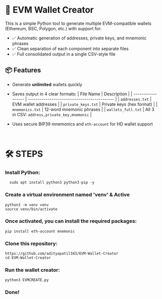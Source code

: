 # 🔐 EVM Wallet Creator

This is a simple Python tool to generate multiple EVM-compatible wallets (Ethereum, BSC, Polygon, etc.) with support for:

- ✅ Automatic generation of addresses, private keys, and mnemonic phrases
- ✅ Clean separation of each component into separate files
- ✅ Full consolidated output in a single CSV-style file

## 📦 Features

- Generate **unlimited** wallets quickly
- Saves output in 4 clear formats:
| File Name          | Description                                  |
| ------------------ | -------------------------------------------- |
| `addresses.txt`    | EVM wallet addresses                         |
| `private_keys.txt` | Private keys (hex format)                    |
| `mnemonics.txt`    | 12-word mnemonic phrases                     |
| `wallets_full.txt` | All 3 in CSV: `address,private_key,mnemonic` |

- Uses secure BIP39 mnemonics and `eth-account` for HD wallet support

<br>

# 🛠 STEPS

### Install Python:

      sudo apt install python3 python3-pip -y

### Create a virtual environment named 'venv' & Active 

    python3 -m venv venv
    source venv/bin/activate

### Once activated, you can install the required packages:
   
    pip install eth-account mnemonic

### Clone this repository:

    https://github.com/adityapatil343/EVM-Wallet-Creator
    cd EVM-Wallet-Creator

### Run the wallet creator:

    python3 EVMCREATE.py

### Done!

